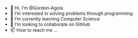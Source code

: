 - 👋 Hi, I’m @Gordon-Agola
- 👀 I’m interested in solving problems through programming
- 🌱 I’m currently learning Computer Science
- 💞️ I’m looking to collaborate on GitHub
- 📫 How to reach me ...

<!---
Gordon-Agola/Gordon-Agola is a ✨ special ✨ repository because its `README.md` (this file) appears on your GitHub profile.
You can click the Preview link to take a look at your changes.
--->
